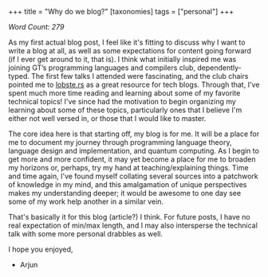 +++
title = "Why do we blog?"
[taxonomies]
  tags = ["personal"]
+++

*Word Count: 279*

As my first actual blog post, I feel like it's fitting to discuss why I want to write a blog at all, as well as some expectations for content going forward (if I ever get around to it, that is). I think what initially inspired me was joining GT’s programming languages and compilers club, dependently-typed. The first few talks I attended were fascinating, and the club chairs pointed me to [lobste.rs](https://lobste.rs) as a great resource for tech blogs. Through that, I've spent much more time reading and learning about some of my favorite technical topics! I've since had the motivation to begin organizing my learning about some of these topics, particularly ones that I believe I'm either not well versed in, or those that I would like to master. 

The core idea here is that starting off, my blog is for me. It will be a place for me to document my journey through programming language theory, language design and implementation, and quantum computing. As I begin to get more and more confident, it may yet become a place for me to broaden my horizons or, perhaps, try my hand at teaching/explaining things. Time and time again, I've found myself collating several sources into a patchwork of knowledge in my mind, and this amalgamation of unique perspectives makes my understanding deeper; it would be awesome to one day see some of my work help another in a similar vein.

That's basically it for this blog (article?) I think. For future posts, I have no real expectation of min/max length, and I may also intersperse the technical talk with some more personal drabbles as well.

I hope you enjoyed,
- Arjun

